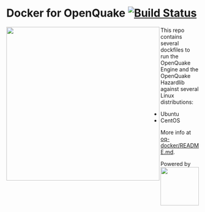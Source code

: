 # Docker for OpenQuake [![Build Status](https://travis-ci.org/gem/oq-containers.svg?branch=master)](https://travis-ci.org/gem/oq-container)

<img align="left" src="https://www.globalquakemodel.org/media/storage/oq-logo.png" width="400px">

This repo contains several dockfiles to run the OpenQuake Engine and the OpenQuake Hazardlib against several Linux distributions:

- Ubuntu
- CentOS

More info at [oq-docker/README.md](oq-docker/README.md).

Powered by
<img src="https://upload.wikimedia.org/wikipedia/commons/7/79/Docker_%28container_engine%29_logo.png" width="100px">


